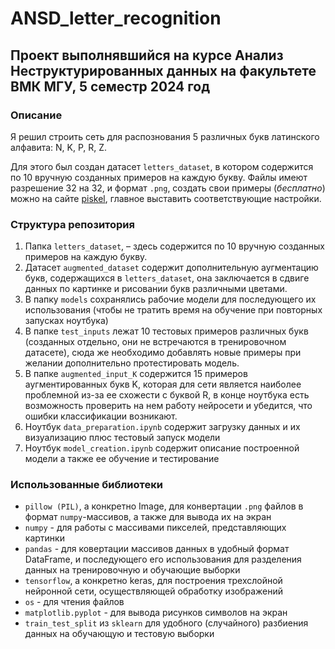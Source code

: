 # ANSD_letter_recognition

## Проект выполнявшийся на курсе Анализ Неструктурированных данных на факультете ВМК МГУ, 5 семестр 2024 год

### Описание

Я решил строить сеть для распознования 5 различных букв латинского алфавита: N, K, P, R, Z.

Для этого был создан датасет `letters_dataset`, в котором содержится по 10 вручную созданных примеров на каждую букву. Файлы имеют разрешение 32 на 32, и формат `.png`, создать свои примеры (*бесплатно*) можно на сайте [piskel](https://www.piskelapp.com/p/create/sprite), главное выставить соответствующие настройки.

### Структура репозитория

1. Папка `letters_dataset`, – здесь содержится по 10 вручную созданных примеров на каждую букву.
2. Датасет `augmented_dataset` содержит дополнительную аугментацию букв, содержащихся в `letters_dataset`, она заключается в сдвиге данных по картинке и рисовании букв различными цветами.
3. В папку `models` сохранялись рабочие модели для последующего их использования (чтобы не тратить время на обучение при повторных запусках ноутбука)
4. В папке `test_inputs` лежат 10 тестовых примеров различных букв (созданных отдельно, они не встречаются в тренировочном датасете), сюда же необходимо добавлять новые примеры при желании дополнительно протестировать модель.
5. В папке `augmented_input_K` содержится 15 примеров аугментированных букв K, которая для сети является наиболее проблемной из-за ее схожести с буквой R, в конце ноутбука есть возможность проверить на нем работу нейросети и убедится, что ошибки классификации возникают.
6. Ноутбук `data_preparation.ipynb` содержит загрузку данных и их визуализацию плюс тестовый запуск модели
7. Ноутбук `model_creation.ipynb` содержит описание построенной модели а также ее обучение и тестирование

### Использованные библиотеки

* `pillow (PIL)`, а конкретно Image, для конвертации `.png` файлов в формат `numpy`-массивов, а также для вывода их на экран
* `numpy` - для работы с массивами пикселей, представляющих картинки
* `pandas` - для ковертации массивов данных в удобный формат DataFrame, и последующего его использования для разделения данных на тренировочную и обучающие выборки
* `tensorflow`, а конкретно keras, для построения трехслойной нейронной сети, осуществляющей обработку изображений
* `os` - для чтения файлов
* `matplotlib.pyplot` - для вывода рисунков символов на экран
* `train_test_split` из `sklearn` для удобного (случайного) разбиения данных на обучающую и тестовую выборки

